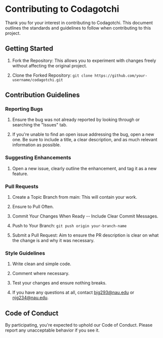 # Contributing to Codagotchi

Thank you for your interest in contributing to Codagotchi. This document outlines the standards and guidelines to follow when contributing to this project.

## Getting Started

1. Fork the Repository: This allows you to experiment with changes freely without affecting the original project.

2. Clone the Forked Repository: ```git clone https://github.com/your-username/codagotchi.git```

## Contribution Guidelines

### Reporting Bugs

1. Ensure the bug was not already reported by looking through or searching the "Issues" tab.

2. If you're unable to find an open issue addressing the bug, open a new one. Be sure to include a title, a clear description, and as much relevant information as possible.

### Suggesting Enhancements

1. Open a new issue, clearly outline the enhancement, and tag it as a new feature.

### Pull Requests

1. Create a Topic Branch from main: This will contain your work.

2. Ensure to Pull Often.

3. Commit Your Changes When Ready -- Include Clear Commit Messages.

4. Push to Your Branch: ```git push origin your-branch-name```

5. Submit a Pull Request: Aim to ensure the PR description is clear on what the change is and why it was necessary.

### Style Guidelines

1. Write clean and simple code.

2. Comment where necessary.

3. Test your changes and ensure nothing breaks.

4. If you have any questions at all, contact bjg293@nau.edu or njg234@nau.edu.

## Code of Conduct

By participating, you're expected to uphold our Code of Conduct. Please report any unacceptable behavior if you see it.
